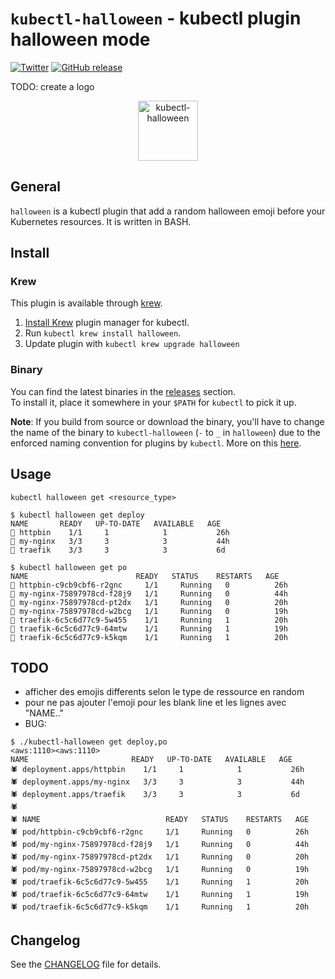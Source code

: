 # `kubectl-halloween` - kubectl plugin halloween mode

[![Twitter](https://img.shields.io/badge/twitter-@scraly-blue.svg)](http://twitter.com/scraly)
[![GitHub release](https://img.shields.io/github/release/scraly/kubectl-halloween.svg)](https://github.com/scraly/kubectl-halloween/releases)

TODO: create a logo
<p align="center">
    <img src="static/logo.png" alt="kubectl-halloween" width=96>
</p>

## General

`halloween` is a kubectl plugin that add a random halloween emoji before your Kubernetes resources.
It is written in BASH.

## Install

### Krew

This plugin is available through [krew](https://krew.dev).

1. [Install Krew](https://github.com/GoogleContainerTools/krew) plugin manager for kubectl.
2. Run `kubectl krew install halloween`.
3. Update plugin with `kubectl krew upgrade halloween`

### Binary

You can find the latest binaries in the [releases](https://github.com/scraly/kubectl-halloween/releases) section.  
To install it, place it somewhere in your `$PATH` for `kubectl` to pick it up.

**Note**: If you build from source or download the binary, you'll have to change the name of the binary to `kubectl-halloween` (`-` to `_` in `halloween`)
due to the enforced naming convention for plugins by `kubectl`. More on this [here](https://kubernetes.io/docs/tasks/extend-kubectl/kubectl-plugins/#naming-a-plugin).

## Usage

`kubectl halloween get <resource_type>`

```
$ kubectl halloween get deploy                                                                                                                        
NAME       READY   UP-TO-DATE   AVAILABLE   AGE
🧟 httpbin    1/1     1            1           26h
🧟 my-nginx   3/3     3            3           44h
🧟 traefik    3/3     3            3           6d
```

```
$ kubectl halloween get po  
NAME                        READY   STATUS    RESTARTS   AGE
🎃 httpbin-c9cb9cbf6-r2gnc     1/1     Running   0          26h
🎃 my-nginx-75897978cd-f28j9   1/1     Running   0          44h
🎃 my-nginx-75897978cd-pt2dx   1/1     Running   0          20h
🎃 my-nginx-75897978cd-w2bcg   1/1     Running   0          19h
🎃 traefik-6c5c6d77c9-5w455    1/1     Running   1          20h
🎃 traefik-6c5c6d77c9-64mtw    1/1     Running   1          19h
🎃 traefik-6c5c6d77c9-k5kqm    1/1     Running   1          20h
```

## TODO

* afficher des emojis differents selon le type de ressource en random
* pour ne pas ajouter l'emoji pour les blank line et les lignes avec "NAME.."
* BUG:
```
$ ./kubectl-halloween get deploy,po                                                                                                                                                                                      <aws:1110><aws:1110>
NAME                       READY   UP-TO-DATE   AVAILABLE   AGE
🕷️ deployment.apps/httpbin    1/1     1            1           26h
🕷️ deployment.apps/my-nginx   3/3     3            3           44h
🕷️ deployment.apps/traefik    3/3     3            3           6d
🕷️
🕷️ NAME                            READY   STATUS    RESTARTS   AGE
🕷️ pod/httpbin-c9cb9cbf6-r2gnc     1/1     Running   0          26h
🕷️ pod/my-nginx-75897978cd-f28j9   1/1     Running   0          44h
🕷️ pod/my-nginx-75897978cd-pt2dx   1/1     Running   0          20h
🕷️ pod/my-nginx-75897978cd-w2bcg   1/1     Running   0          19h
🕷️ pod/traefik-6c5c6d77c9-5w455    1/1     Running   1          20h
🕷️ pod/traefik-6c5c6d77c9-64mtw    1/1     Running   1          19h
🕷️ pod/traefik-6c5c6d77c9-k5kqm    1/1     Running   1          20h
```


## Changelog

See the [CHANGELOG](CHANGELOG.md) file for details.